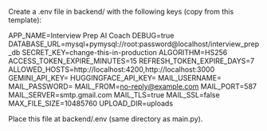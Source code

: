 Create a .env file in backend/ with the following keys (copy from this template):

APP_NAME=Interview Prep AI Coach
DEBUG=true
DATABASE_URL=mysql+pymysql://root:password@localhost/interview_prep_db
SECRET_KEY=change-this-in-production
ALGORITHM=HS256
ACCESS_TOKEN_EXPIRE_MINUTES=15
REFRESH_TOKEN_EXPIRE_DAYS=7
ALLOWED_HOSTS=http://localhost:4200,http://localhost:3000
GEMINI_API_KEY=
HUGGINGFACE_API_KEY=
MAIL_USERNAME=
MAIL_PASSWORD=
MAIL_FROM=no-reply@example.com
MAIL_PORT=587
MAIL_SERVER=smtp.gmail.com
MAIL_TLS=true
MAIL_SSL=false
MAX_FILE_SIZE=10485760
UPLOAD_DIR=uploads

Place this file at backend/.env (same directory as main.py).

